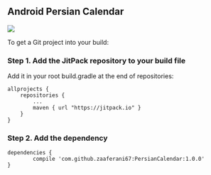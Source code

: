 ## Android Persian Calendar

[![](https://jitpack.io/v/zaaferani67/PersianCalendar.svg)](https://jitpack.io/#zaaferani67/PersianCalendar)

To get a Git project into your build:

### Step 1. Add the JitPack repository to your build file

Add it in your root build.gradle at the end of repositories:


```
allprojects {
    repositories {
        ...
        maven { url "https://jitpack.io" }
    }
}
```


### Step 2. Add the dependency

```
dependencies {
        compile 'com.github.zaaferani67:PersianCalendar:1.0.0'
}
```